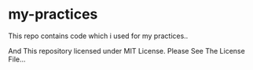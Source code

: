# my-practices

This repo contains code which i used for my practices..


And This repository licensed under MIT License.
Please See The License File...